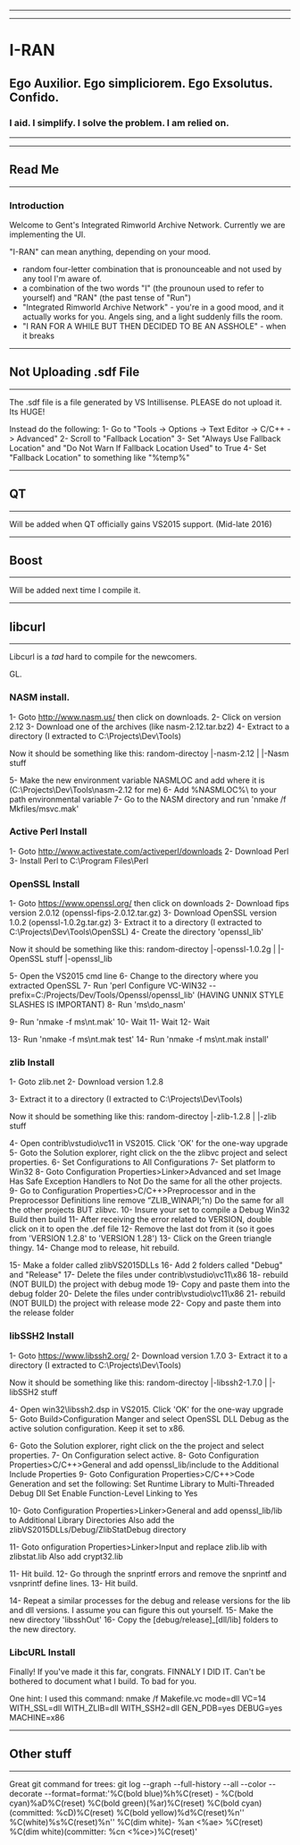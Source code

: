---------------------
---------------------

# I-RAN
## Ego Auxilior. Ego simpliciorem. Ego Exsolutus. Confido. 
### I aid. I simplify. I solve the problem. I am relied on.

---------------------
---------------------

## Read Me

---------------------

### Introduction

Welcome to Gent's Integrated Rimworld Archive Network. Currently we are implementing the UI.

"I-RAN" can mean anything, depending on your mood.
 * random four-letter combination that is pronounceable and not used by any tool I'm aware of.
 * a combination of the two words "I" (the prounoun used to refer to yourself) and "RAN" (the past tense of "Run")
 * "Integrated Rimworld Archive Network" - you're in a good mood, and it actually works for you. Angels sing, and a light suddenly fills the room.
 * "I RAN FOR A WHILE BUT THEN DECIDED TO BE AN ASSHOLE" - when it breaks

---------------------
 
## Not Uploading .sdf File

---------------------

The .sdf file is a file generated by VS Intillisense. PLEASE do not upload it. Its HUGE!

Instead do the following:
1- Go to "Tools -> Options -> Text Editor -> C/C++ -> Advanced"
2- Scroll to "Fallback Location"
3- Set "Always Use Fallback Location" and "Do Not Warn If Fallback Location Used" to True
4- Set "Fallback Location" to something like "%temp%"

---------------------
 
## QT

---------------------

Will be added when QT officially gains VS2015 support. (Mid-late 2016)

---------------------
 
## Boost

---------------------

Will be added next time I compile it.

---------------------
 
## libcurl

---------------------

Libcurl is a _tad_ hard to compile for the newcomers. 

GL.

### NASM install.
1- Goto http://www.nasm.us/ then click on downloads.
2- Click on version 2.12
3- Download one of the archives (like nasm-2.12.tar.bz2)
4- Extract to a directory (I extracted to C:\Projects\Dev\Tools)

Now it should be something like this:
random-directoy
|-nasm-2.12
| |-Nasm stuff
  
5- Make the new environment variable NASMLOC and add where it is (C:\Projects\Dev\Tools\nasm-2.12 for me)
6- Add %NASMLOC%\ to your path environmental variable
7- Go to the NASM directory and run 'nmake /f Mkfiles/msvc.mak'

### Active Perl Install
1- Goto http://www.activestate.com/activeperl/downloads
2- Download Perl
3- Install Perl to C:\Program Files\Perl

### OpenSSL Install
1- Goto https://www.openssl.org/ then click on downloads
2- Download fips version 2.0.12 (openssl-fips-2.0.12.tar.gz)
3- Download OpenSSL version 1.0.2 (openssl-1.0.2g.tar.gz)
3- Extract it to a directory (I extracted to C:\Projects\Dev\Tools\OpenSSL)
4- Create the directory 'openssl_lib'

Now it should be something like this:
random-directoy
|-openssl-1.0.2g
| |-OpenSSL stuff
|-openssl_lib

5- Open the VS2015 cmd line
6- Change to the directory where you extracted OpenSSL
7- Run 'perl Configure VC-WIN32 --prefix=C:/Projects/Dev/Tools/Openssl/openssl_lib' (HAVING UNNIX STYLE SLASHES IS IMPORTANT)
8- Run 'ms\do_nasm'

9- Run 'nmake -f ms\nt.mak'
10- Wait
11- Wait
12- Wait

13- Run 'nmake -f ms\nt.mak test'
14- Run 'nmake -f ms\nt.mak install'

### zlib Install
1- Goto zlib.net
2- Download version 1.2.8

3- Extract it to a directory (I extracted to C:\Projects\Dev\Tools)

Now it should be something like this:
random-directoy
|-zlib-1.2.8
| |-zlib stuff

4- Open contrib\vstudio\vc11 in VS2015. Click 'OK' for the one-way upgrade
5- Goto the Solution explorer, right click on the the zlibvc project and select properties.
6- Set Configurations to All Configurations
7- Set platform to Win32
8- Goto Configuration Properties>Linker>Advanced and set Image Has Safe Exception Handlers to Not
	Do the same for all the other projects.
9- Go to Configuration Properties>C/C++>Preprocessor and in the Preprocessor Definitions line remove “ZLIB_WINAPI;”n)
	Do the same for all the other projects BUT zlibvc.
10- Insure your set to compile a Debug Win32 Build then build
11- After receiving the error related to VERSION, double click on it to open the .def file
12- Remove the last dot from it (so it goes from 'VERSION 1.2.8' to 'VERSION 1.28')
13- Click on the Green triangle thingy.
14- Change mod to release, hit rebuild.

15- Make a folder called zlibVS2015DLLs
16- Add 2 folders called "Debug" and "Release"
17- Delete the files under contrib\vstudio\vc11\x86
18- rebuild (NOT BUILD) the project with debug mode
19- Copy and paste them into the debug folder
20- Delete the files under contrib\vstudio\vc11\x86
21- rebuild (NOT BUILD) the project with release mode
22- Copy and paste them into the release folder

### libSSH2 Install
1- Goto https://www.libssh2.org/
2- Download version 1.7.0
3- Extract it to a directory (I extracted to C:\Projects\Dev\Tools)

Now it should be something like this:
random-directoy
|-libssh2-1.7.0
| |-libSSH2 stuff

4- Open win32\libssh2.dsp in VS2015. Click 'OK' for the one-way upgrade
5- Goto Build>Configuration Manger and select OpenSSL DLL Debug as the active solution configuration. Keep it set to x86.

6- Goto the Solution explorer, right click on the the project and select properties.
7- On Configuration select active.
8- Goto Configuration Properties>C/C++>General and add openssl_lib/include to the Additional Include Properties
9- Goto Configuration Properties>C/C++>Code Generation and set the following:
	Set Runtime Library to Multi-Threaded Debug Dll
	Set Enable Function-Level Linking to Yes
	
10- Goto Configuration Properties>Linker>General and add openssl_lib/lib to Additional Library Directories 
	Also add the zlibVS2015DLLs/Debug/ZlibStatDebug directory

11- Goto onfiguration Properties>Linker>Input and replace zlib.lib with zlibstat.lib
	Also add crypt32.lib
	
11- Hit build.
12- Go through the snprintf errors and remove the snprintf and vsnprintf define lines.
13- Hit build.

14- Repeat a similar processes for the debug and release versions for the lib and dll versions.
	I assume you can figure this out yourself.
15- Make the new directory 'libsshOut'
16- Copy the [debug/release]_[dll/lib] folders to the new directory.

### LibcURL Install
Finally! If you've made it this far, congrats.
FINNALY I DID IT.
Can't be bothered to document what I build. To bad for you. 

One hint: I used this command:
nmake /f Makefile.vc mode=dll VC=14 WITH_SSL=dll WITH_ZLIB=dll WITH_SSH2=dll GEN_PDB=yes DEBUG=yes MACHINE=x86

---------------------
 
## Other stuff

---------------------  
Great git command for trees:
git log --graph --full-history --all --color --decorate --format=format:'%C(bold blue)%h%C(reset) - %C(bold cyan)%aD%C(reset) %C(bold green)(%ar)%C(reset) %C(bold cyan)(committed: %cD)%C(reset) %C(bold yellow)%d%C(reset)%n''          %C(white)%s%C(reset)%n''          %C(dim white)- %an <%ae> %C(reset) %C(dim white)(committer: %cn <%ce>)%C(reset)'